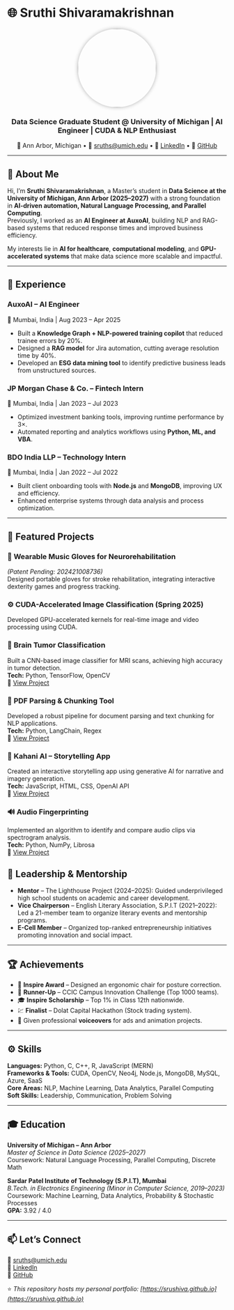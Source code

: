 # 🌐 Sruthi Shivaramakrishnan

<p align="center">
  <img src="profile.jpg" width="180" style="border-radius:50%; box-shadow:0 0 10px rgba(0,0,0,0.3);">
</p>

<h3 align="center">Data Science Graduate Student @ University of Michigan | AI Engineer | CUDA & NLP Enthusiast</h3>

<p align="center">
  📍 Ann Arbor, Michigan • 
  📧 <a href="mailto:sruths@umich.edu">sruths@umich.edu</a> • 
  🔗 <a href="https://linkedin.com/in/sruthi-shivaramakrishnan">LinkedIn</a> • 
  🐙 <a href="https://github.com/sruShiva">GitHub</a>
</p>

---

## 👋 About Me

Hi, I’m **Sruthi Shivaramakrishnan**, a Master’s student in **Data Science at the University of Michigan, Ann Arbor (2025–2027)** with a strong foundation in **AI-driven automation, Natural Language Processing, and Parallel Computing**.  
Previously, I worked as an **AI Engineer at AuxoAI**, building NLP and RAG-based systems that reduced response times and improved business efficiency.  

My interests lie in **AI for healthcare**, **computational modeling**, and **GPU-accelerated systems** that make data science more scalable and impactful.

---

## 💼 Experience

### **AuxoAI** – AI Engineer  
📍 Mumbai, India | Aug 2023 – Apr 2025  
- Built a **Knowledge Graph + NLP-powered training copilot** that reduced trainee errors by 20%.  
- Designed a **RAG model** for Jira automation, cutting average resolution time by 40%.  
- Developed an **ESG data mining tool** to identify predictive business leads from unstructured sources.  

### **JP Morgan Chase & Co.** – Fintech Intern  
📍 Mumbai, India | Jan 2023 – Jul 2023  
- Optimized investment banking tools, improving runtime performance by 3×.  
- Automated reporting and analytics workflows using **Python, ML, and VBA**.  

### **BDO India LLP** – Technology Intern  
📍 Mumbai, India | Jan 2022 – Jul 2022  
- Built client onboarding tools with **Node.js** and **MongoDB**, improving UX and efficiency.  
- Enhanced enterprise systems through data analysis and process optimization.

---

## 🧠 Featured Projects

### 🧤 **Wearable Music Gloves for Neurorehabilitation**  
*(Patent Pending: 202421008736)*  
Designed portable gloves for stroke rehabilitation, integrating interactive dexterity games and progress tracking.

### ⚙️ **CUDA-Accelerated Image Classification (Spring 2025)**
Developed GPU-accelerated kernels for real-time image and video processing using CUDA.

### 🎯 **Brain Tumor Classification**
Built a CNN-based image classifier for MRI scans, achieving high accuracy in tumor detection.  
**Tech:** Python, TensorFlow, OpenCV  
🔗 [View Project](https://github.com/sruShiva/Brain-tumor-classification)

### 📄 **PDF Parsing & Chunking Tool**
Developed a robust pipeline for document parsing and text chunking for NLP applications.  
**Tech:** Python, LangChain, Regex  
🔗 [View Project](https://github.com/sruShiva/Pdf-parsing-and-chunking)

### 🎨 **Kahani AI – Storytelling App**
Created an interactive storytelling app using generative AI for narrative and imagery generation.  
**Tech:** JavaScript, HTML, CSS, OpenAI API  
🔗 [View Project](https://github.com/sruShiva/Kahani-AI)

### 🔊 **Audio Fingerprinting**
Implemented an algorithm to identify and compare audio clips via spectrogram analysis.  
**Tech:** Python, NumPy, Librosa  
🔗 [View Project](https://github.com/sruShiva/Audio_fingerprinting)


## 🌟 Leadership & Mentorship

- **Mentor** – The Lighthouse Project (2024–2025): Guided underprivileged high school students on academic and career development.  
- **Vice Chairperson** – English Literary Association, S.P.I.T (2021–2022): Led a 21-member team to organize literary events and mentorship programs.  
- **E-Cell Member** – Organized top-ranked entrepreneurship initiatives promoting innovation and social impact.

---

## 🏆 Achievements

- 🥇 **Inspire Award** – Designed an ergonomic chair for posture correction.  
- 🥈 **Runner-Up** – CCIC Campus Innovation Challenge (Top 1000 teams).  
- 🎓 **Inspire Scholarship** – Top 1% in Class 12th nationwide.  
- 💹 **Finalist** – Dolat Capital Hackathon (Stock trading system).  
- 🎤 Given professional **voiceovers** for ads and animation projects.  

---

## ⚙️ Skills

**Languages:** Python, C, C++, R, JavaScript (MERN)  
**Frameworks & Tools:** CUDA, OpenCV, Neo4j, Node.js, MongoDB, MySQL, Azure, SaaS  
**Core Areas:** NLP, Machine Learning, Data Analytics, Parallel Computing  
**Soft Skills:** Leadership, Communication, Problem Solving  

---

## 🎓 Education

**University of Michigan – Ann Arbor**  
*Master of Science in Data Science (2025–2027)*  
Coursework: Natural Language Processing, Parallel Computing, Discrete Math  

**Sardar Patel Institute of Technology (S.P.I.T), Mumbai**  
*B.Tech. in Electronics Engineering (Minor in Computer Science, 2019–2023)*  
Coursework: Machine Learning, Data Analytics, Probability & Stochastic Processes  
**GPA:** 3.92 / 4.0  

---

## 📫 Let’s Connect

💌 [sruths@umich.edu](mailto:sruths@umich.edu)  
🔗 [LinkedIn](https://linkedin.com/in/sruthi-shivaramakrishnan)  
🐙 [GitHub](https://github.com/sruShiva)

⭐ *This repository hosts my personal portfolio: [https://srushiva.github.io](https://srushiva.github.io)*
